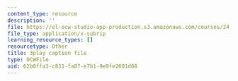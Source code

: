 ```yaml
---
content_type: resource
description: ''
file: https://ol-ocw-studio-app-production.s3.amazonaws.com/courses/24-908-creole-language-and-caribbean-identities-spring-2017/62b0ffa3c831fa87e7b19e9fe2601d68_3WrHSdaC9-A.srt
file_type: application/x-subrip
learning_resource_types: []
resourcetype: Other
title: 3play caption file
type: OCWFile
uid: 62b0ffa3-c831-fa87-e7b1-9e9fe2601d68
---
```

